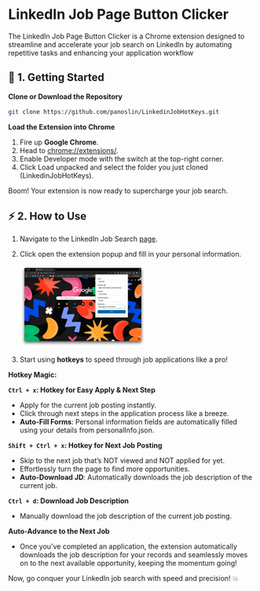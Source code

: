 # LinkedIn Job Page Button Clicker

The LinkedIn Job Page Button Clicker is a Chrome extension designed to streamline and accelerate your job search on LinkedIn by automating repetitive tasks and enhancing your application workflow
## 🚀 1. Getting Started



**Clone or Download the Repository**



```bash
git clone https://github.com/panoslin/LinkedinJobHotKeys.git
```





**Load the Extension into Chrome**

1. Fire up **Google Chrome**.
2. Head to [chrome://extensions/](chrome://extensions/).
3. Enable Developer mode with the switch at the top-right corner.
4. Click Load unpacked and select the folder you just cloned (LinkedinJobHotKeys).

Boom! Your extension is now ready to supercharge your job search.



## **⚡ 2. How to Use**

1. Navigate to the LinkedIn Job Search [page](https://www.linkedin.com/jobs/search).

2. Click open the extension popup and fill in your personal information.

	<img src="./README.assets/image-20241108210554790.png" alt="image-20241108210554790" style="zoom:25%;" />

3. Start using **hotkeys** to speed through job applications like a pro!



**Hotkey Magic:**



**`Ctrl + x`: Hotkey for Easy Apply & Next Step**

- Apply for the current job posting instantly.
- Click through next steps in the application process like a breeze.
- **Auto-Fill Forms**: Personal information fields are automatically filled using your details from personalInfo.json.


**`Shift + Ctrl + x`: Hotkey for Next Job Posting**

- Skip to the next job that’s NOT viewed and NOT applied for yet.
- Effortlessly turn the page to find more opportunities.
- **Auto-Download JD**: Automatically downloads the job description of the current job.



**`Ctrl + d`: Download Job Description**
- Manually download the job description of the current job posting.



**Auto-Advance to the Next Job**

- Once you’ve completed an application, the extension automatically downloads the job description for your records and seamlessly moves on to the next available opportunity, keeping the momentum going!



Now, go conquer your LinkedIn job search with speed and precision! 💥